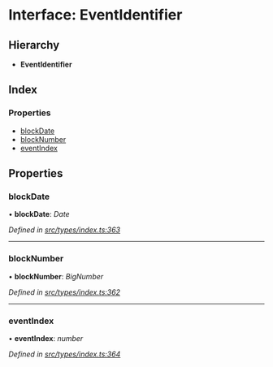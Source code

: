 # Interface: EventIdentifier

## Hierarchy

* **EventIdentifier**

## Index

### Properties

* [blockDate](eventidentifier.md#blockdate)
* [blockNumber](eventidentifier.md#blocknumber)
* [eventIndex](eventidentifier.md#eventindex)

## Properties

###  blockDate

• **blockDate**: *Date*

*Defined in [src/types/index.ts:363](https://github.com/PolymathNetwork/polymesh-sdk/blob/da32f46a/src/types/index.ts#L363)*

___

###  blockNumber

• **blockNumber**: *BigNumber*

*Defined in [src/types/index.ts:362](https://github.com/PolymathNetwork/polymesh-sdk/blob/da32f46a/src/types/index.ts#L362)*

___

###  eventIndex

• **eventIndex**: *number*

*Defined in [src/types/index.ts:364](https://github.com/PolymathNetwork/polymesh-sdk/blob/da32f46a/src/types/index.ts#L364)*
